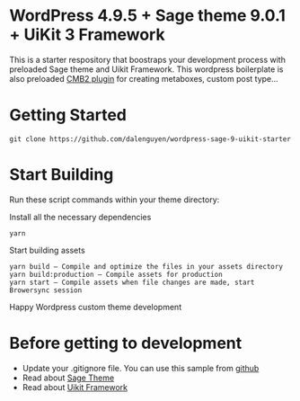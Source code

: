 # WordPress 4.9.5 + Sage theme 9.0.1 + UiKit 3 Framework

This is a starter respository that boostraps your development process with preloaded Sage theme and Uikit Framework. This wordpress boilerplate is also preloaded [CMB2 plugin](https://github.com/CMB2/CMB2https://github.com/CMB2/CMB2) for creating metaboxes, custom post type...  


# Getting Started 

```
git clone https://github.com/dalenguyen/wordpress-sage-9-uikit-starter
```

# Start Building 

Run these script commands within your theme directory:

Install all the necessary dependencies

```
yarn 
```

Start building assets

```
yarn build — Compile and optimize the files in your assets directory
yarn build:production — Compile assets for production
yarn start — Compile assets when file changes are made, start Browersync session
```

Happy Wordpress custom theme development 

# Before getting to development 

- Update your .gitignore file. You can use this sample from [github](https://github.com/github/gitignore/blob/master/WordPress.gitignore)
- Read about [Sage Theme](https://roots.io/sage/docs/theme-installation/)
- Read about [Uikit Framework](https://getuikit.com/docs/introduction)